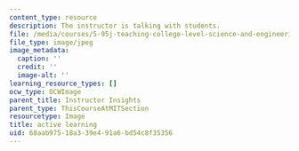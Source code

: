 ```yaml
---
content_type: resource
description: The instructor is talking with students.
file: /media/courses/5-95j-teaching-college-level-science-and-engineering-fall-2015/68aab97518a339e491a6bd54c8f35356_active_learning.jpg
file_type: image/jpeg
image_metadata:
  caption: ''
  credit: ''
  image-alt: ''
learning_resource_types: []
ocw_type: OCWImage
parent_title: Instructor Insights
parent_type: ThisCourseAtMITSection
resourcetype: Image
title: active learning
uid: 68aab975-18a3-39e4-91a6-bd54c8f35356
---
```


